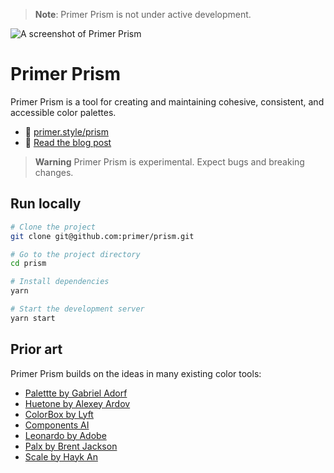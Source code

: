 > **Note**: Primer Prism is not under active development.

![A screenshot of Primer Prism](https://user-images.githubusercontent.com/4608155/172450729-c88a40bc-3273-4aeb-83a4-2610a0c68ecc.png)


# Primer Prism


Primer Prism is a tool for creating and maintaining cohesive, consistent, and accessible color palettes.

- 🌈 [primer.style/prism](https://primer.style/prism)
- 📝 [Read the blog post](https://github.blog/2022-06-14-accelerating-github-theme-creation-with-color-tooling/)


> **Warning**
> Primer Prism is experimental. Expect bugs and breaking changes. 



## Run locally

```bash
# Clone the project
git clone git@github.com:primer/prism.git

# Go to the project directory
cd prism

# Install dependencies
yarn

# Start the development server
yarn start
```

## Prior art

Primer Prism builds on the ideas in many existing color tools:

- [Palettte by Gabriel Adorf](https://palettte.app/)
- [Huetone by Alexey Ardov](https://huetone.ardov.me/)
- [ColorBox by Lyft](https://lyft-colorbox.herokuapp.com/)
- [Components AI](https://components.ai/)
- [Leonardo by Adobe](https://leonardocolor.io/theme.html)
- [Palx by Brent Jackson](https://palx.jxnblk.com/)
- [Scale by Hayk An](https://hihayk.github.io/scale)


